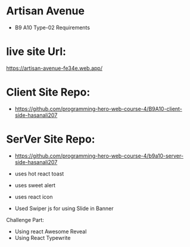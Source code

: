 # Artisan Avenue


- B9 A10 Type-02 Requirements
# live site Url:
https://artisan-avenue-fe34e.web.app/
# Client Site Repo:
- https://github.com/programming-hero-web-course-4/B9A10-client-side-hasanali207
# SerVer Site Repo:
- https://github.com/programming-hero-web-course-4/b9a10-server-side-hasanali207


- uses hot react toast
- uses sweet alert 
- uses react icon 
- Used Swiper js for using Slide in Banner

Challenge Part: 
- Using  react Awesome Reveal
- Using React Typewrite
